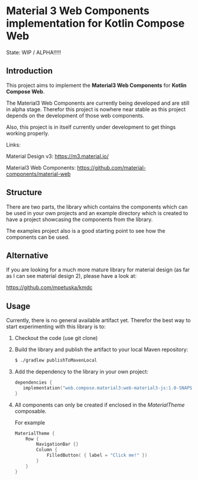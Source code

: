 # Material 3 Web Components implementation for Kotlin Compose Web

State: WIP / ALPHA!!!!!

## Introduction

This project aims to implement the __Material3 Web Components__ for __Kotlin Compose Web__.

The Material3 Web Components are currently being developed and are still in alpha stage. Therefor this project is nowhere near stable as this project depends on the development of those web components.

Also, this project is in itself currently under development to get things working properly.

Links:

Material Design v3: https://m3.material.io/ 

Material3 Web Components: https://github.com/material-components/material-web

## Structure

There are two parts, the library which contains the components which can be used in your own projects and an example directory which is created to have a project showcasing the components from the library.

The examples project also is a good starting point to see how the components can be used.

## Alternative

If you are looking for a much more mature library for material design (as far as I can see material design 2), please have a look at:

https://github.com/mpetuska/kmdc

## Usage

Currently, there is no general available artifact yet. Therefor the best way to start experimenting with this library is to:

1. Checkout the code (use git clone)
2. Build the library and publish the artifact to your local Maven repository:

    ```bash
    $ ./gradlew publishToMavenLocal
    ```

3. Add the dependency to the library in your own project:

   ```kotlin
   dependencies {
      implementation("web.compose.material3:web-material3-js:1.0-SNAPSHOT")
   }
    ```

4. All components can only be created if enclosed in the _MaterialTheme_ composable. 

   For example

    ```kotlin
    MaterialTheme {
        Row {
            NavigationBar {}
            Column { 
                FilledButton( { label = "Click me!" })
            }
        }
    }   
    ```
